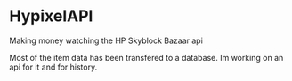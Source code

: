 # HypixelAPI
Making money watching the HP Skyblock Bazaar api

Most of the item data has been transfered to a database. Im working on an api for it and for history.
